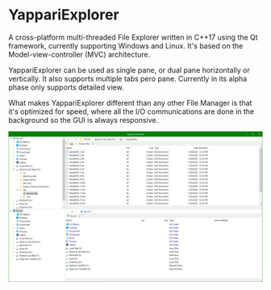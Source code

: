 # YappariExplorer

A cross-platform multi-threaded File Explorer written in C++17 using the Qt framework, currently supporting Windows and Linux. It's based on the Model-view-controller (MVC) architecture.

YappariExplorer can be used as single pane, or dual pane horizontally or vertically. It also supports multiple tabs pero pane. Currently in its alpha phase only supports detailed view.

What makes YappariExplorer different than any other File Manager is that it's optimized for speed, where all the I/O communications are done in the background so the GUI is always responsive.

![Screenshot](https://raw.githubusercontent.com/naikel/YappariExplorer/master/Screenshots/YappariExplorer1.png)

